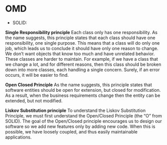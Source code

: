 # OMD

* SOLID: 

**Single Responsibility principle** Each class only has one responsibility. 
As the name suggests, this principle states that each class should have one responsibility, one single purpose. This means that a class will do only one job, which leads us to conclude it should have only one reason to change. We don’t want objects that know too much and have unrelated behavior. These classes are harder to maintain. For example, if we have a class that we change a lot, and for different reasons, then this class should be broken down into more classes, each handling a single concern. Surely, if an error occurs, it will be easier to find.


**Open Closed Principle** As the name suggests, this principle states that software entities should be open for extension, but closed for modification. As a result, when the business requirements change then the entity can be extended, but not modified.

**Liskov Substitution principle** To understand the Liskov Substitution Principle, we must first understand the Open/Closed Principle (the “O” from SOLID). The goal of the Open/Closed principle encourages us to design our software so we add new features only by adding new code. When this is possible, we have loosely coupled, and thus easily maintainable applications.